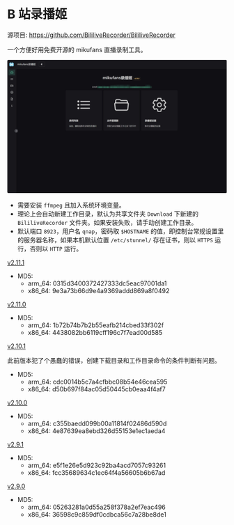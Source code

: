 # B 站录播姬

源项目: <https://github.com/BililiveRecorder/BililiveRecorder>

一个方便好用免费开源的 mikufans 直播录制工具。

![BililiveRecorder](./BililiveRecorder.png)

- 需要安装 `ffmpeg` 且加入系统环境变量。
- 理论上会自动新建工作目录，默认为共享文件夹 `Download` 下新建的 `BililiveRecorder` 文件夹。如果安装失败，请手动创建工作目录。
- 默认端口 `8923`，用户名 `qnap`，密码取 `$HOSTNAME` 的值，即控制台常规设置里的服务器名称，如果本机默认位置 `/etc/stunnel/` 存在证书，则以 `HTTPS` 运行，否则以 `HTTP` 运行。

[v2.11.1](https://github.com/Jay-Young/qpkg/releases/tag/v2.11.1_BililiveRecorder)

- MD5:
  - arm_64: 0315d3400372427333dc5eac97001da1
  - x86_64: 9e3a73b66d9e4a9369addd869a8f0492

[v2.11.0](https://github.com/Jay-Young/qpkg/releases/tag/v2.11.0_BililiveRecorder)

- MD5:
  - arm_64: 1b72b74b7b2b55eafb214cbed33f302f
  - x86_64: 4438082bb6119cff196c7f7ead00d585

[v2.10.1](https://github.com/Jay-Young/qpkg/releases/tag/v2.10.1_BililiveRecorder)

此前版本犯了个愚蠢的错误，创建下载目录和工作目录命令的条件判断有问题。

- MD5:
  - arm_64: cdc0014b5c7a4cfbbc08b54e46cea595
  - x86_64: d50b697f84ac05d50445cb0eaa4f4af7

[v2.10.0](https://github.com/Jay-Young/qpkg/releases/tag/v2.10.0_BililiveRecorder)

- MD5:
  - arm_64: c355baedd099b00a11814f02486d590d
  - x86_64: 4e87639ea8ebd326d55153e1ec1aeda4

[v2.9.1](https://github.com/Jay-Young/qpkg/releases/tag/v2.9.1_BililiveRecorder)

- MD5:
  - arm_64: e5f1e26e5d923c92ba4acd7057c93261
  - x86_64: fcc35689634c1ec64f4a56605b6b67ad

[v2.9.0](https://github.com/Jay-Young/qpkg/releases/tag/v2.9.0_BililiveRecorder)

- MD5:
  - arm_64: 05263281a0d55a258f378a2ef7eac496
  - x86_64: 36598c9c859df0cdbca56c7a28be8de1
